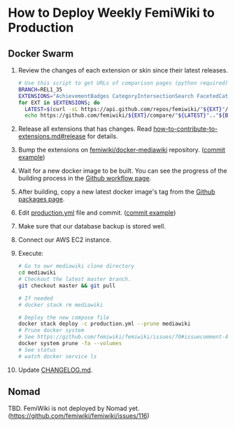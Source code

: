 # How to Deploy Weekly FemiWiki to Production

## Docker Swarm

1. Review the changes of each extension or skin since their latest releases.

   ```sh
   # Use this script to get URLs of comparison pages (python required)
   BRANCH=REL1_35
   EXTENSIONS="AchievementBadges CategoryIntersectionSearch FacetedCategory Sanctions UnifiedExtensionForFemiwiki FemiwikiSkin"
   for EXT in $EXTENSIONS; do
     LATEST=$(curl -sL https://api.github.com/repos/femiwiki/"${EXT}"/releases/latest | python -c 'import json,sys;print(json.loads(sys.stdin.read())["tag_name"])')
     echo https://github.com/femiwiki/${EXT}/compare/"${LATEST}".."${BRANCH}"; done
   ```

2. Release all extensions that has changes. Read [how-to-contribute-to-extensions.md#release] for details.
3. Bump the extensions on [femiwiki/docker-mediawiki] repository. ([commit example](https://github.com/femiwiki/docker-mediawiki/commit/01ff89a7))
4. Wait for a new docker image to be built. You can see the progress of the building process in the [Github workflow page].
5. After building, copy a new latest docker image's tag from the [Github packages page].
6. Edit [production.yml] file and commit. ([commit example](https://github.com/femiwiki/docker-mediawiki/commit/68994922))
7. Make sure that our database backup is stored well.
8. Connect our AWS EC2 instance.
9. Execute:

   ```sh
   # Go to owr mediawiki clone directory
   cd mediawiki
   # Checkout the latest master branch.
   git checkout master && git pull

   # If needed
   # docker stack rm mediawiki

   # Deploy the new compose file
   docker stack deploy -c production.yml --prune mediawiki
   # Prune docker system
   # See https://github.com/femiwiki/femiwiki/issues/70#issuecomment-482030123
   docker system prune -fa --volumes
   # See status
   # watch docker service ls
   ```
10. Update [CHANGELOG.md].

## Nomad

TBD. FemiWiki is not deployed by Nomad yet. (https://github.com/femiwiki/femiwiki/issues/116)

[how-to-contribute-to-extensions.md#release]: https://github.com/femiwiki/femiwiki/blob/master/how-to-contribute-to-extensions.md#release
[femiwiki/docker-mediawiki]: https://github.com/femiwiki/docker-mediawiki
[github workflow page]: https://github.com/femiwiki/docker-mediawiki/actions
[github packages page]: https://github.com/orgs/femiwiki/packages/container/package/mediawiki
[production.yml]: https://github.com/femiwiki/docker-mediawiki/blob/master/production.yml
[changelog.md]: https://github.com/femiwiki/femiwiki/blob/master/CHANGELOG.md
